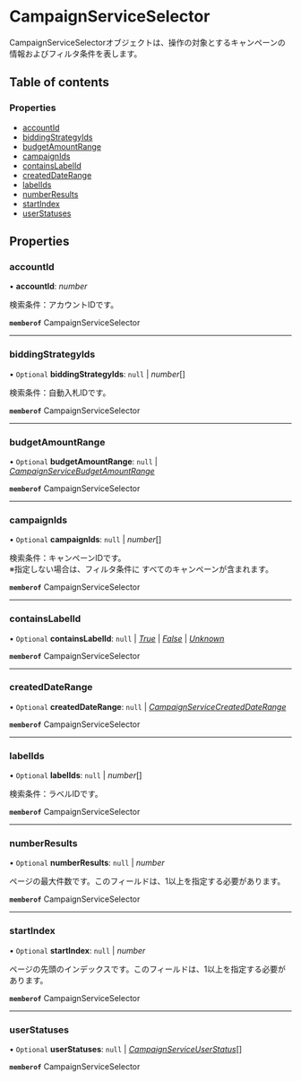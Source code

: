 # CampaignServiceSelector


<div lang=\"ja\">CampaignServiceSelectorオブジェクトは、操作の対象とするキャンペーンの情報およびフィルタ条件を表します。</div> 

## Table of contents

### Properties

- [accountId](campaignserviceselector.md#accountid)
- [biddingStrategyIds](campaignserviceselector.md#biddingstrategyids)
- [budgetAmountRange](campaignserviceselector.md#budgetamountrange)
- [campaignIds](campaignserviceselector.md#campaignids)
- [containsLabelId](campaignserviceselector.md#containslabelid)
- [createdDateRange](campaignserviceselector.md#createddaterange)
- [labelIds](campaignserviceselector.md#labelids)
- [numberResults](campaignserviceselector.md#numberresults)
- [startIndex](campaignserviceselector.md#startindex)
- [userStatuses](campaignserviceselector.md#userstatuses)

## Properties

### accountId

• **accountId**: *number*

<div lang=\"ja\">検索条件：アカウントIDです。</div> 

**`memberof`** CampaignServiceSelector

___

### biddingStrategyIds

• `Optional` **biddingStrategyIds**: ``null`` \| *number*[]

<div lang=\"ja\">検索条件：自動入札IDです。</div> 

**`memberof`** CampaignServiceSelector

___

### budgetAmountRange

• `Optional` **budgetAmountRange**: ``null`` \| [*CampaignServiceBudgetAmountRange*](campaignservicebudgetamountrange.md)

**`memberof`** CampaignServiceSelector

___

### campaignIds

• `Optional` **campaignIds**: ``null`` \| *number*[]

<div lang=\"ja\">検索条件：キャンペーンIDです。<br> ※指定しない場合は、フィルタ条件に すべてのキャンペーンが含まれます。</div> 

**`memberof`** CampaignServiceSelector

___

### containsLabelId

• `Optional` **containsLabelId**: ``null`` \| [*True*](./enums/campaignservicecontainslabelid.md#true) \| [*False*](./enums/campaignservicecontainslabelid.md#false) \| [*Unknown*](./enums/campaignservicecontainslabelid.md#unknown)

**`memberof`** CampaignServiceSelector

___

### createdDateRange

• `Optional` **createdDateRange**: ``null`` \| [*CampaignServiceCreatedDateRange*](campaignservicecreateddaterange.md)

**`memberof`** CampaignServiceSelector

___

### labelIds

• `Optional` **labelIds**: ``null`` \| *number*[]

<div lang=\"ja\">検索条件：ラベルIDです。</div> 

**`memberof`** CampaignServiceSelector

___

### numberResults

• `Optional` **numberResults**: ``null`` \| *number*

<div lang=\"ja\">ページの最大件数です。このフィールドは、1以上を指定する必要があります。</div> 

**`memberof`** CampaignServiceSelector

___

### startIndex

• `Optional` **startIndex**: ``null`` \| *number*

<div lang=\"ja\">ページの先頭のインデックスです。このフィールドは、1以上を指定する必要があります。</div> 

**`memberof`** CampaignServiceSelector

___

### userStatuses

• `Optional` **userStatuses**: ``null`` \| [*CampaignServiceUserStatus*](./enums/campaignserviceuserstatus.md)[]

**`memberof`** CampaignServiceSelector
